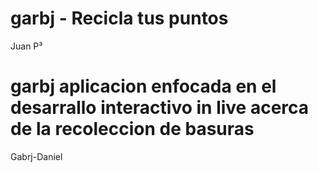 # garbj - Recicla tus puntos
Juan P³
# garbj aplicacion enfocada en el desarrallo interactivo in live acerca de la recoleccion de basuras
Gabrj-Daniel
